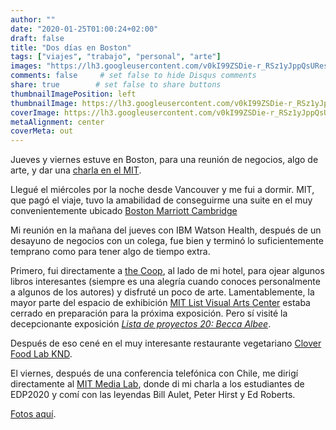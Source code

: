 ```yaml
---
author: ""
date: "2020-01-25T01:00:24+02:00"
draft: false
title: "Dos días en Boston"
tags: ["viajes", "trabajo", "personal", "arte"]
images: "https://lh3.googleusercontent.com/v0kI99ZSDie-r_RSz1yJppQsUResCg6wLHaSDvWV4-ciB0C6z525wVLQE8EzanG1RvLi0IrP-pg98LtKa6XcLW0WgnJzgMJ0Lq9pnolH9XtQlyGT0e3-6CbclavUSzEvEA1c9sKyPfk=w1920-h1080"
comments: false     # set false to hide Disqus comments
share: true        # set false to share buttons
thumbnailImagePosition: left
thumbnailImage: https://lh3.googleusercontent.com/v0kI99ZSDie-r_RSz1yJppQsUResCg6wLHaSDvWV4-ciB0C6z525wVLQE8EzanG1RvLi0IrP-pg98LtKa6XcLW0WgnJzgMJ0Lq9pnolH9XtQlyGT0e3-6CbclavUSzEvEA1c9sKyPfk=w1920-h1080
coverImage: https://lh3.googleusercontent.com/v0kI99ZSDie-r_RSz1yJppQsUResCg6wLHaSDvWV4-ciB0C6z525wVLQE8EzanG1RvLi0IrP-pg98LtKa6XcLW0WgnJzgMJ0Lq9pnolH9XtQlyGT0e3-6CbclavUSzEvEA1c9sKyPfk=w1920-h1080
metaAlignment: center
coverMeta: out
---
```


Jueves y viernes estuve en Boston, para una reunión de negocios, algo de arte, y dar una [charla en el MIT](https://blog.cortell.net/2020/01/my-talk-at-mit/).

<!--more-->

Llegué el miércoles por la noche desde Vancouver y me fui a dormir. MIT, que pagó el viaje, tuvo la amabilidad de conseguirme una suite en el muy convenientemente ubicado [Boston Marriott Cambridge](https://www.marriott.com/hotels/travel/boscb-boston-marriott-cambridge/ )

Mi reunión en la mañana del jueves con IBM Watson Health, después de un desayuno de negocios con un colega, fue bien y terminó lo suficientemente temprano como para tener algo de tiempo extra.

Primero, fui directamente a [the Coop](https://store.thecoop.com/mit/), al lado de mi hotel, para ojear algunos libros interesantes (siempre es una alegría cuando conoces personalmente a algunos de los autores) y disfruté un poco de arte. Lamentablemente, la mayor parte del espacio de exhibición [MIT List Visual Arts Center](https://listart.mit.edu) estaba cerrado en preparación para la próxima exposición. Pero sí visité la  decepcionante exposición *[Lista de proyectos 20: Becca Albee](https://listart.mit.edu/exhibitions/list-projects-becca-albee)*.

Después de eso cené en el muy interesante restaurante vegetariano [Clover Food Lab KND](https://www.cloverfoodlab.com/locations/location/?l=cloverknd).

El viernes, después de una conferencia telefónica con Chile, me dirigí directamente al [MIT Media Lab](https://www.media.mit.edu/), donde di mi charla a los estudiantes de EDP2020 y comí con las leyendas Bill Aulet, Peter Hirst y Ed Roberts.

[Fotos aquí](https://photos.app.goo.gl/YkyQtQcL3rTKRZaE9).

<script src="https://cdn.jsdelivr.net/npm/publicalbum@latest/embed-ui.min.js" async></script>
<div class="pa-gallery-player-widget" style="width:100%; height:480px; display:none;"
  data-link="https://photos.app.goo.gl/YkyQtQcL3rTKRZaE9"
  data-title="26 new photos by Jorge Cortell">
  <object data="https://lh3.googleusercontent.com/tyldtnlBzl3erMDMT1A4e6yH36XjAwSpPic7xOIVIghAZy1-iAElpX8VT4vBcTm12UWs2NcYZHIiZ9GAFXA0r-yJxfhPVjvXPKyPTZV-_QpYkpVzERj5hacyfoANdBcY5ow8trneS1o=w1920-h1080"></object>
  <object data="https://lh3.googleusercontent.com/gsyH6yzHVugc-tjjyKVOohSzQXIlNpnlz-cJZxPV5JGWqDO9xrTk5zdZV9C8U6JRMsHwe0x2lG4lJEtejdTfNFWNERQcq6Fp25VNFsbFX9cjLKv-M-eY2nt4GAQxi0JOgio5WkqDDow=w1920-h1080"></object>
  <object data="https://lh3.googleusercontent.com/fym8VC3c55jmEtqj2OyNp2pOllbpyRYN5VEbIoW6fDuWp48XwMXzWRFWQhxScdUYSRlpEMG6gvLPt1-Oi-mrOTI0-DHqMW6CiXoulSVZamK17bUGE7I6rtxX1AdelPUI3UokN08P_1I=w1920-h1080"></object>
  <object data="https://lh3.googleusercontent.com/bE4ZGIeyBFZ2mk3sSC6QfjSqqQbc4t1Sz0A-lNjQoKYT0JEeuWm-PjwmQBq97RlCwqcMxCxv5y-V1tg1UU1WmJLUNNSrFdb7opgGfzmq-zvcacRbiHCJ22Ke0KRkRl867gCLInKs4QE=w1920-h1080"></object>
  <object data="https://lh3.googleusercontent.com/Fuzu53fCNB1FuJx6sv7YZKhkF8ZWKe8W6EoRoqbkocGMR5Dow0Q9PsHItOoIoUOfLiZ1HComuuhE2A46w5i_uHO2dUzzg0mWhDJxS7RvQ7tzpcbeU2wDjlZdMPD-9jYAaeRwP9bTWbk=w1920-h1080"></object>
  <object data="https://lh3.googleusercontent.com/Se062l0QrosJx3ySgxbspB5og1180eFJlViRONXXWT61F-oDeUIA3T7h1s873I3zsoPXPhmwVx7jgRUxR2R6Hoh5dU881cHUJUvb3E-8yArOXFNX7nn_OSiRtS1iML1r5DMW6fVHr-w=w1920-h1080"></object>
  <object data="https://lh3.googleusercontent.com/YBIDlkTh3do3vvrqK0iRFRAB-Cjd4o6Bd_pZv-dj5lQXwv8jK0aGsecpco0DJqTiPGrKWN8JDPWzhrU9VYYgMvrkLX8p96UyMKCza3O2q8U--E23k00ARAKrBnt8QF8nm3lFRJbvJFs=w1920-h1080"></object>
  <object data="https://lh3.googleusercontent.com/dZjZKlAMp2JSPJqSQDIMhxlZJZAueGNFnTXzLaJlK4KBch46GBDa5eZmCl_UGfUbWA_kuv-97Ll4GY7eCk93MKkP4WK1F0fBTKcW_yBgqrE0Jvi-mzzVZ5gDp3PuNYQ_59NMrcNR6G0=w1920-h1080"></object>
  <object data="https://lh3.googleusercontent.com/Uy8RWp5fwMl4gQxmPByXdocQj_UNq4ejj1lvNmBzCON-RFJP6HYwWjtOq6uXhr3FN-QLej2VNtDk-WIBn0Sfhb-HzBQkjY39zseWoSK4pcAFw_q9_LtBbYPUfXI8GpNMQZ071NOvJMw=w1920-h1080"></object>
  <object data="https://lh3.googleusercontent.com/tukM_shwGw9il4V0XxLkRV6ivkhOP51txm3oL2skl5KZT-lK7cnb-zrmNCtO-moyadEzJlFHsEiR31ukNcC-KN1rfJcJBbmPbtOk-UtFkoOIxaSF2OdhjCIxdM1i4xuQzsqYetM3rWk=w1920-h1080"></object>
  <object data="https://lh3.googleusercontent.com/XhGbG3Bmz-brxdVGdgqnBEvmOEMCWsfEZ35Il2HrXGnKsFsY9hGqR5-MfDrbhjWhutkXssO34Es0b4VE7CGNDyVNNu1s6dj_ryaLoPO-jl4OpT_mZxayinX8TA5dJYdaHxmQSimqTMA=m37" type="video/mp4"></object>
  <object data="https://lh3.googleusercontent.com/hwMYG2Ol9wtmuaLwWGGjSir9GHn1sz4X48CwH8H0zDYwKrdJB_6JXHgXrPnhTKFeKd3P0MJ-N4brnoDBBZVHxyeBgO2VHMCG7itQ39tYewSX4npu-nnOhDz8yxImLDDdYxGGHQJAAs0=w1920-h1080"></object>
  <object data="https://lh3.googleusercontent.com/8tQyXOgcj7l555WNWccOI9bHQHrbiImugaIB72Ms_XsT-au5LvokgNv9PIovwreb7NGkU7aiNaAv5fOEjb4aQod6HszaYN5KrHaIQeIQPgTmNhGRtRhpZW79wvp6OU39pdwkpU3vYdY=w1920-h1080"></object>
  <object data="https://lh3.googleusercontent.com/HiwpbpkKJVsdfNweuOPyotF5H7_tgD6-FZpRXroB4E1ZqlciiKlfTd2mi5oWW6uDiYxPSoR3f4MZaV7f_ymGf9LRmxZnsN5X361B5-GSqqQoFEX6HO4JJszh7Esa089O0yh3mBT3zC4=w1920-h1080"></object>
  <object data="https://lh3.googleusercontent.com/P9fFkDKVNCW73305lovwjyr_aTYHpbe416GCyXqcceypX-4VHromkbB2aCrd4zgdrap9EaWN9fiB3fh2QyT4zTgrrYGHY1vfS_24LaVM2zqDGwvdD_CmDijxxGTxfwvEyZ0fmgh_UeE=w1920-h1080"></object>
  <object data="https://lh3.googleusercontent.com/QJlE2tK9GbEi1udhjkvm11uAtEBqFYDiYflBhD-O-Jh4hyEttAbx6b4fxxm0CvfxoJ2fXy-_a4HRzK77ujv4Ysf_1oOihOkfSCOn_OLUHFBxvOsSum21vF-baXcnE_PoSES7k-TKFek=w1920-h1080"></object>
  <object data="https://lh3.googleusercontent.com/_Mdp5f2dn1SK_CeEwSelcL953SlmgPMeLXbV1Wh_O9sG_XLh6wauDZUGtRWQluV8dnVe2AWyJRArXrbB6LB-zxOCaEZswqHRUiInlxodF-XmPi-ShEckAT2X7EFfTUnTffHPPJyPluE=w1920-h1080"></object>
  <object data="https://lh3.googleusercontent.com/sPZdDK6JcUZSxFZjbY_4nwfkO7Vp5dC5ln6a2yzZhQ4Mzh5wt9_cVTFAsTXxWBV__6EU9wDsIbB7OsWAtA7z1QyvNm0jYgSE19wyGSBGN38bF_GBFMjy59Hr2FUtBRLgg-JmP4Pg6o4=w1920-h1080"></object>
  <object data="https://lh3.googleusercontent.com/P9hnr68BiRM4irdCEWwq3PLEREUXUU-gGbCY4Zjm8uHJ9FTqcM6_q0IQ-Ig-FMc9rTRHUwPqKyGd6KRfVjHtyY2XbMK2yc4au43XrVJArjEiDKPw8OuHC_jI0houmvmUW4STrrsUtTM=w1920-h1080"></object>
  <object data="https://lh3.googleusercontent.com/KjFNpgtKvVNOf0xXMaiwmhdmF3CFv4O-VvlElTZx_7ylOBheWowGmVbI-NP5zc9ADus3IHFXFofGUwk3LrI3oYvyT6nYgCRcO4WbaYZ7BNKt2Wp-dYkHWKgvQJ2-ULbWvySvlaphYOg=w1920-h1080"></object>
  <object data="https://lh3.googleusercontent.com/pVNvMqT22ivWyyI9Sre__R0gpfsBi5C3LdG59wLP2YEHDzNr1j09lNaCtjqvP5HugEFV7LZYBsKXeLvkKSs7ASYNEnb4gxhcfWVmCrhz2nQhcHZkRbXrWhq9wRftsm78GvvRYPfsgtE=w1920-h1080"></object>
  <object data="https://lh3.googleusercontent.com/_Qn7qte3r5n5w44g0ICUUjCJi2SVHXJmKk-gzGQlPwFLB-qn3B5qHSBwBqOV0epB-HfXn0SBLyWza8X1CUs_3RJXGBcW71NE1bHTJ6jrTVxtiJIfwSC-ro4lS71HdG5o2R1evDQ1rk0=w1920-h1080"></object>
  <object data="https://lh3.googleusercontent.com/xaw_FL6Gi3flDgcwKikbTmQpZONH4scygUEAp9iwVSRhD-mE0b9LGbmloS4JeSTOq8swnw23Rb-DLbmCT_MggqQnt4MMyWZe93XDSdrRaeGNGJkdTIEiBnIaLpFuCGuWG-kxAYdKjpo=w1920-h1080"></object>
  <object data="https://lh3.googleusercontent.com/Vo6knUarksyJ4RNn5rrcUkg7Qjo5NeaYJWRNDZEp_wNWLuOCpJGt7a84MquO3loktBnD660MsYWCzJYFBBhWugDllCEe_tsIWXhqLymwl5ZBLnCwC0RYUtrBnl9PXIsC07DTKsexKpg=w1920-h1080"></object>
  <object data="https://lh3.googleusercontent.com/eS-k2unePiCH3IYHO2C5Cu6rnfUHYr8DaLr27tPvpHh37FN_nxFACvMyBRzETlLj1-VpyV_8dJQokTTozdVNqG9aZXRIhFrdZr4uaOG3eBH0MdXVQkCA3beqGz_2rUsR1XACnf7i0vg=w1920-h1080"></object>
  <object data="https://lh3.googleusercontent.com/2xuASxwYoYVj4Jz19260gRblDDd0MTwMKmLcHIZnhk-M6DVZkPK7weBkyw3mLwmW1S74MiObrUk6RINXZ_ZbAwpcnz16NiWLLU3JG_T1u6N3t0rYr1es_Phr_48WyK0cwWlHcPVq5hg=w1920-h1080"></object>
</div>
